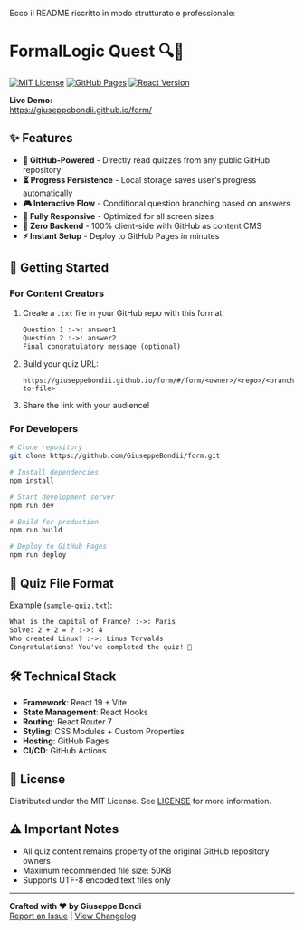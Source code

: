 Ecco il README riscritto in modo strutturato e professionale:

# FormalLogic Quest 🔍🚀

[![MIT License](https://img.shields.io/badge/License-MIT-brightgreen.svg)](LICENSE)
[![GitHub Pages](https://img.shields.io/badge/Hosted%20on-GitHub%20Pages-181717.svg)](https://pages.github.com)
[![React Version](https://img.shields.io/badge/React-19-61DAFB.svg)](https://react.dev/)


**Live Demo:**  
https://giuseppebondii.github.io/form/

## ✨ Features

- **📁 GitHub-Powered** - Directly read quizzes from any public GitHub repository
- **⏳ Progress Persistence** - Local storage saves user's progress automatically
- **🎮 Interactive Flow** - Conditional question branching based on answers
- **📱 Fully Responsive** - Optimized for all screen sizes
- **🔐 Zero Backend** - 100% client-side with GitHub as content CMS
- **⚡ Instant Setup** - Deploy to GitHub Pages in minutes

## 🚀 Getting Started

### For Content Creators
1. Create a `.txt` file in your GitHub repo with this format:
   ```txt
   Question 1 :->: answer1
   Question 2 :->: answer2
   Final congratulatory message (optional)
   ```
2. Build your quiz URL:
   ```
   https://giuseppebondii.github.io/form/#/form/<owner>/<repo>/<branch>/<path-to-file>
   ```
3. Share the link with your audience!

### For Developers
```bash
# Clone repository
git clone https://github.com/GiuseppeBondii/form.git

# Install dependencies
npm install

# Start development server
npm run dev

# Build for production
npm run build

# Deploy to GitHub Pages
npm run deploy
```

## 🧩 Quiz File Format
Example (`sample-quiz.txt`):
```txt
What is the capital of France? :->: Paris
Solve: 2 + 2 = ? :->: 4
Who created Linux? :->: Linus Torvalds
Congratulations! You've completed the quiz! 🎉
```

## 🛠️ Technical Stack

- **Framework**: React 19 + Vite
- **State Management**: React Hooks
- **Routing**: React Router 7
- **Styling**: CSS Modules + Custom Properties
- **Hosting**: GitHub Pages
- **CI/CD**: GitHub Actions

## 📄 License

Distributed under the MIT License. See [LICENSE](LICENSE) for more information.

## ⚠️ Important Notes

- All quiz content remains property of the original GitHub repository owners
- Maximum recommended file size: 50KB
- Supports UTF-8 encoded text files only

---

**Crafted with ❤️ by Giuseppe Bondi**  
[Report an Issue](https://github.com/GiuseppeBondii/form/issues) | [View Changelog](CHANGELOG.md)
```
